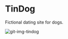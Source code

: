 # TinDog

Fictional dating site for dogs.

![git-img-tindog](https://user-images.githubusercontent.com/63536567/110985198-6f2f2780-836c-11eb-9e69-c374f7721040.png)
